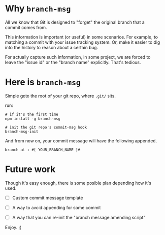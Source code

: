 # Why `branch-msg`

All we know that Git is designed to "forget" the original branch that a commit comes from.

This information is important (or useful) in some scenarios. For example, to matching a commit with your issue tracking system. Or, make it easier to dig into the history to reason about a certain bug.

For actually capture such information, in some project, we are forced to leave the "issue id" or the "branch name" explicitly. That's tedious.

# Here is `branch-msg`

Simple goto the root of your git repo, where `.git/` sits.

run:

```
# if it's the first time
npm install -g branch-msg

# init the git repo's commit-msg hook
branch-msg-init
```

And from now on, your commit message will have the following appended.

```
branch at : #[ YOUR_BRANCH_NAME ]#
```

# Future work

Though it's easy enough, there is some posible plan depending how it's used.

- [ ] Custom commit message template
- [ ] A way to avoid appending for some commit
- [ ] A way that you can re-init the "branch message amending script"


Enjoy. ;)
